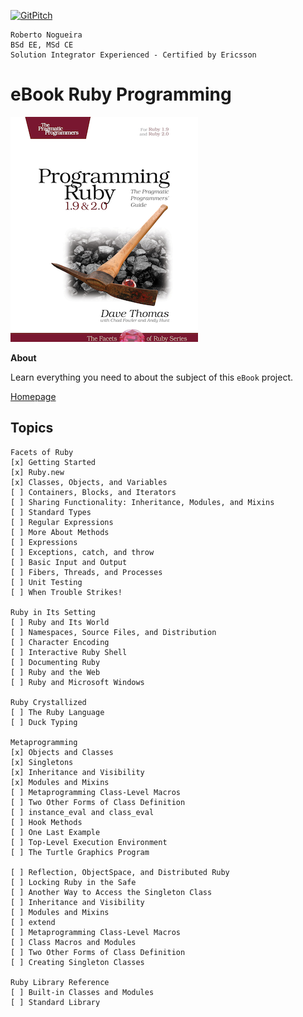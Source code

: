 [![GitPitch](https://gitpitch.com/assets/badge.svg)](https://gitpitch.com/enogrob/ebook-project/master)
```
Roberto Nogueira  
BSd EE, MSd CE
Solution Integrator Experienced - Certified by Ericsson
```
# eBook Ruby Programming

![ebook image](assets/ebook.png)

**About**

Learn everything you need to about the subject of this `eBook` project.

[Homepage](https://imagery.pragprog.com/products/355/ruby4.jpg?1378671145)

## Topics
```
Facets of Ruby
[x] Getting Started
[x] Ruby.new
[x] Classes, Objects, and Variables
[ ] Containers, Blocks, and Iterators
[ ] Sharing Functionality: Inheritance, Modules, and Mixins
[ ] Standard Types
[ ] Regular Expressions
[ ] More About Methods
[ ] Expressions
[ ] Exceptions, catch, and throw
[ ] Basic Input and Output
[ ] Fibers, Threads, and Processes
[ ] Unit Testing
[ ] When Trouble Strikes!

Ruby in Its Setting
[ ] Ruby and Its World
[ ] Namespaces, Source Files, and Distribution
[ ] Character Encoding
[ ] Interactive Ruby Shell
[ ] Documenting Ruby
[ ] Ruby and the Web
[ ] Ruby and Microsoft Windows

Ruby Crystallized
[ ] The Ruby Language
[ ] Duck Typing

Metaprogramming
[x] Objects and Classes
[x] Singletons
[x] Inheritance and Visibility
[x] Modules and Mixins
[ ] Metaprogramming Class-Level Macros
[ ] Two Other Forms of Class Definition
[ ] instance_eval and class_eval
[ ] Hook Methods
[ ] One Last Example
[ ] Top-Level Execution Environment
[ ] The Turtle Graphics Program

[ ] Reflection, ObjectSpace, and Distributed Ruby
[ ] Locking Ruby in the Safe
[ ] Another Way to Access the Singleton Class
[ ] Inheritance and Visibility
[ ] Modules and Mixins
[ ] extend
[ ] Metaprogramming Class-Level Macros
[ ] Class Macros and Modules
[ ] Two Other Forms of Class Definition
[ ] Creating Singleton Classes

Ruby Library Reference
[ ] Built-in Classes and Modules
[ ] Standard Library
```

